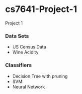 # cs7641-Project-1
Project 1

### Data Sets

- US Census Data
- Wine Acidity

### Classifiers
- Decision Tree with pruning
- SVM
- Neural Network